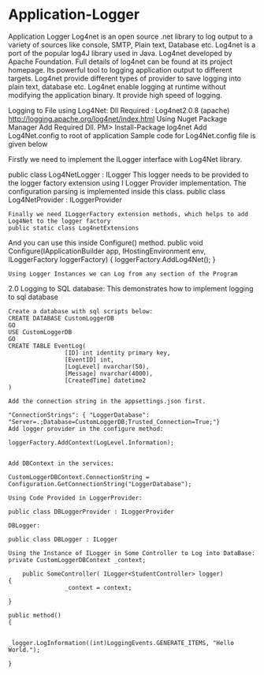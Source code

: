 # Application-Logger
Application Logger
Log4net is an open source .net library to log output to a variety of sources like console, SMTP, Plain text, Database etc. Log4net is a port of the popular log4J library used in Java. Log4net developed by Apache Foundation. Full details of log4net can be found at its project homepage. Its powerful tool to logging application output to different targets. Log4net provide different types of provider to save logging into plain text, database etc.  Log4net enable logging at runtime without modifying the application binary. It provide high speed of logging.

 Logging to File using Log4Net:
		Dll Required : Log4net2.0.8 (apache)  http://logging.apache.org/log4net/index.html
		Using Nuget Package Manager Add Required Dll.
		PM> Install-Package log4net
		Add Log4Net.config to root of application
		Sample code for Log4Net.config file is given below
         
Firstly we need to implement the ILogger interface with Log4Net library. 

public class Log4NetLogger : ILogger
	This logger needs to be provided to the logger factory extension using I Logger Provider implementation. 
	The configuration parsing is implemented inside this class.
public class Log4NetProvider : ILoggerProvider

	Finally we need ILoggerFactory extension methods, which helps to add Log4Net to the logger factory
	public static class Log4netExtensions

And you can use this inside Configure() method.
	public void Configure(IApplicationBuilder app, IHostingEnvironment env, ILoggerFactory loggerFactory)
	{
					loggerFactory.AddLog4Net();
	}

	Using Logger Instances we can Log from any section of the Program

2.0 Logging to SQL database:
		This demonstrates how to implement logging to sql database 

	Create a database with sql scripts below:
	CREATE DATABASE CustomLoggerDB  
	GO  
	USE CustomLoggerDB 
	GO  
	CREATE TABLE EventLog(  
					[ID] int identity primary key,  
					[EventID] int,  
					[LogLevel] nvarchar(50), 
					[Message] nvarchar(4000), 
					[CreatedTime] datetime2 
	) 

	Add the connection string in the appsettings.json first.

	"ConnectionStrings": { "LoggerDatabase": "Server=.;Database=CustomLoggerDB;Trusted_Connection=True;"}
	Add logger provider in the configure method:

	loggerFactory.AddContext(LogLevel.Information);


	Add DBContext in the services:

	CustomLoggerDBContext.ConnectionString = Configuration.GetConnectionString("LoggerDatabase"); 

	Using Code Provided in LoggerProvider:

	public class DBLoggerProvider : ILoggerProvider 

	DBLogger:

	public class DBLogger : ILogger 

	Using the Instance of ILogger in Some Controller to Log into DataBase:
	private CustomLoggerDBContext _context; 

		public SomeController( ILogger<StudentController> logger) 
	{ 
					_context = context; 

	} 

	public method() 
	{ 

					_logger.LogInformation((int)LoggingEvents.GENERATE_ITEMS, "Hello World."); 

	} 

